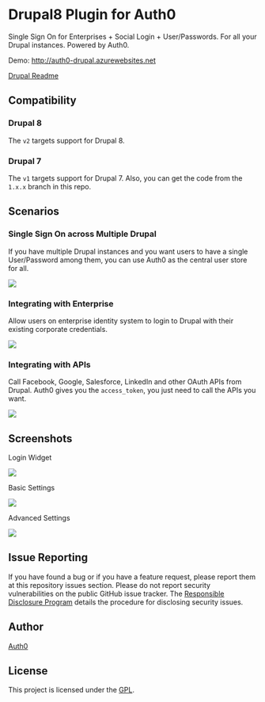 Drupal8 Plugin for Auth0
====

Single Sign On for Enterprises + Social Login + User/Passwords. For all your Drupal instances. Powered by Auth0.

Demo: <http://auth0-drupal.azurewebsites.net>

[Drupal Readme](https://github.com/auth0/auth0-drupal/blob/master/README.txt)

## Compatibility

### Drupal 8

The `v2` targets support for Drupal 8.

### Drupal 7

The `v1` targets support for Drupal 7. Also, you can get the code from the `1.x.x` branch in this repo.

## Scenarios

### Single Sign On across Multiple Drupal

If you have multiple Drupal instances and you want users to have a single User/Password among them, you can use Auth0 as the central user store for all.

![](https://docs.google.com/drawings/d/1O-TMkAaEL1ibLs2gqHVjcLVGRnAERB5wlWGaNPLDgiQ/pub?w=865&amp;h=841)

### Integrating with Enterprise

Allow users on enterprise identity system to login to Drupal with their existing corporate credentials.

![](https://docs.google.com/drawings/d/1X2DwwR0TF5TYk5opSoLfEVe5FyHRMBOKEvWQGDOTVfo/pub?w=1006&amp;h=702)

### Integrating with APIs

Call Facebook, Google, Salesforce, LinkedIn and other OAuth APIs from Drupal. Auth0 gives you the `access_token`, you just need to call the APIs you want.

![](https://docs.google.com/drawings/d/1tXgoEiBaPNb49IgMwA82gOwKVCBTDdGOrQ9mF8cH4bs/pub?w=888&amp;h=785)

## Screenshots

Login Widget

![](https://cloudup.com/cSdXE0fJfgt+)

Basic Settings

![](https://cloudup.com/coahi7q-9tV+)

Advanced Settings 

![](https://cloudup.com/csJdSV841Lh+)





## Issue Reporting

If you have found a bug or if you have a feature request, please report them at this repository issues section. Please do not report security vulnerabilities on the public GitHub issue tracker. The [Responsible Disclosure Program](https://auth0.com/whitehat) details the procedure for disclosing security issues.

## Author

[Auth0](auth0.com)

## License

This project is licensed under the [GPL](http://www.gnu.org/licenses/gpl.html).
